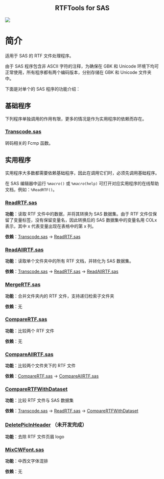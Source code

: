 <p align="center">
    <h2 align="center">RTFTools for SAS</h2>
</p>

<p align="left">
    <a href="https://github.com/Snoopy1866/RTFTools-For-SAS/blob/main/LICENSE">
        <img src="https://img.shields.io/github/license/Snoopy1866/RTFTools-For-SAS">
    </a>
</p>

# 简介

适用于 SAS 的 RTF 文件处理程序。

由于 SAS 程序包含非 ASCII 字符的注释，为确保在 GBK 和 Unicode 环境下均可正常使用，所有程序都有两个编码版本，分别存储在 GBK 和 Unicode 文件夹中。

下面是对单个的 SAS 程序的功能介绍：

## 基础程序

下列程序单独调用的作用有限，更多的情况是作为实用程序的依赖而存在。

### [Transcode.sas](./docs/Transcode.md)

转码相关的 Fcmp 函数。

## 实用程序

实用程序大多数都需要依赖基础程序，因此在调用它们时，必须先调用基础程序。

在 SAS 编辑器中运行 `%`_`macro`_`()` 或 `%`_`macro`_`(help)` 可打开对应实用程序的在线帮助文档，例如：`%ReadRTF()`。

### [ReadRTF.sas](./docs/ReadRTF.md)

**功能**：读取 RTF 文件中的数据，并将其转换为 SAS 数据集。由于 RTF 文件仅保留了变量标签，没有保留变量名，因此转换后的 SAS 数据集中的变量名用 COLx 表示，其中 x 代表变量出现在表格中的第 x 列。

**依赖**：[Transcode.sas](./docs/Transcode.md) -> [ReadRTF.sas](./docs/ReadRTF.md)

### [ReadAllRTF.sas](./docs/ReadAllRTF.md)

**功能**：读取单个文件夹中的所有 RTF 文档，并转化为 SAS 数据集。

**依赖**：[Transcode.sas](./docs/Transcode.md) -> [ReadRTF.sas](./docs/ReadRTF.md) -> [ReadAllRTF.sas](./docs/ReadAllRTF.md)

### [MergeRTF.sas](./docs/MergeRTF.md)

**功能**：合并文件夹内的 RTF 文件，支持递归检索子文件夹

**依赖**：无

### [CompareRTF.sas](./docs/CompareRTF.md)

**功能**：比较两个 RTF 文件

**依赖**：无

### [CompareAllRTF.sas](./docs/CompareAllRTF.md)

**功能**：比较两个文件夹下的 RTF 文件

**依赖**：[CompareRTF.sas](./docs/CompareRTF.md) -> [CompareAllRTF.sas](./docs/CompareAllRTF.md)

### [CompareRTFWithDataset](./docs/CompareRTFWithDataset.md)

**功能**：比较 RTF 文件与 SAS 数据集

**依赖**：[Transcode.sas](./docs/Transcode.md) -> [ReadRTF.sas](./docs/ReadRTF.md) -> [CompareRTFWithDataset](./docs/CompareRTFWithDataset.md)

### [DeletePicInHeader](./docs/assets/DeletePicInHeader.md) （未开发完成）

**功能**：去除 RTF 文件页眉 logo

### [MixCWFont.sas](./docs/MixCWFont.md)

**功能**：中西文字体混排

**依赖**：无
